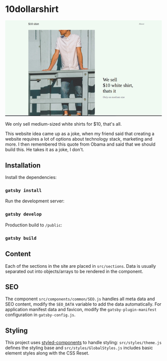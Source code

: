 # 10dollarshirt

<p align="center">
  <img src="screenshot.png">
</p>

We only sell medium-sized white shirts for $10, that's all.

This website idea came up as a joke, when my friend said that creating a website requires a lot of options about technology stack, marketing and more. I then remembered this quote from Obama and said that we should build this. He takes it as a joke, I don't.

## Installation

Install the dependencies:

### `gatsby install`

Run the development server:

### `gatsby develop`

Production build to `/public`:

### `gatsby build`

## Content

Each of the sections in the site are placed in `src/sections`. Data is usually separated out into objects/arrays to be rendered in the component.

## SEO

The component `src/components/common/SEO.js` handles all meta data and SEO content, modify the `SEO_DATA` variable to add the data automatically. For application manifest data and favicon, modify the `gatsby-plugin-manifest` configuration in `gatsby-config.js`.

## Styling

This project uses [styled-components]() to handle styling: `src/styles/theme.js` defines the styling base and `src/styles/GlobalStyles.js` includes basic element styles along with the CSS Reset.
